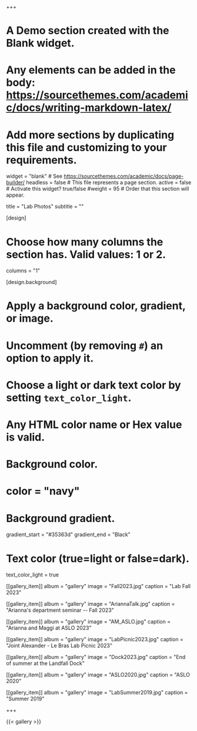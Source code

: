 +++
# A Demo section created with the Blank widget.
# Any elements can be added in the body: https://sourcethemes.com/academic/docs/writing-markdown-latex/
# Add more sections by duplicating this file and customizing to your requirements.

widget = "blank"  # See https://sourcethemes.com/academic/docs/page-builder/
headless = false  # This file represents a page section.
active =  false # Activate this widget? true/false
#weight = 95  # Order that this section will appear.

title = "Lab Photos"
subtitle = ""

[design]
  # Choose how many columns the section has. Valid values: 1 or 2.
  columns = "1"

[design.background]
  # Apply a background color, gradient, or image.
  #   Uncomment (by removing `#`) an option to apply it.
  #   Choose a light or dark text color by setting `text_color_light`.
  #   Any HTML color name or Hex value is valid.

  # Background color.
  # color = "navy"

  # Background gradient.
  gradient_start = "#35363d"
  gradient_end = "Black"

  # Text color (true=light or false=dark).
  text_color_light = true

[[gallery_item]]
  album = "gallery"
  image = "Fall2023.jpg"
  caption = "Lab Fall 2023"

[[gallery_item]]
  album = "gallery"
  image = "AriannaTalk.jpg"
  caption = "Arianna's department seminar -- Fall 2023"

[[gallery_item]]
  album = "gallery"
  image = "AM_ASLO.jpg"
  caption = "Arianna and Maggi at ASLO 2023"

[[gallery_item]]
  album = "gallery"
  image = "LabPicnic2023.jpg"
  caption = "Joint Alexander - Le Bras Lab Picnic 2023"

[[gallery_item]]
  album = "gallery"
  image = "Dock2023.jpg"
  caption = "End of summer at the Landfall Dock"

[[gallery_item]]
  album = "gallery"
  image = "ASLO2020.jpg"
  caption = "ASLO 2020"

[[gallery_item]]
  album = "gallery"
  image = "LabSummer2019.jpg"
  caption = "Summer 2019"

+++

{{< gallery >}}

